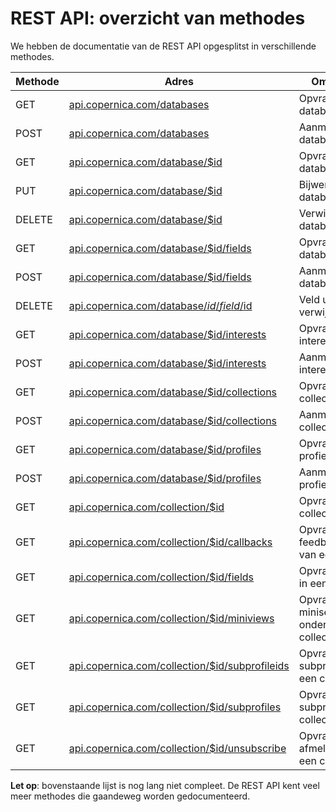 # REST API: overzicht van methodes

We hebben de documentatie van de REST API opgesplitst in verschillende
methodes. 

| Methode   | Adres                                                                                     | Omschrijving                                  |
| --------- | ----------------------------------------------------------------------------------------- | --------------------------------------------- |
| GET       | [api.copernica.com/databases](./rest-get-databases)                                       | Opvragen databases                            |
| POST      | [api.copernica.com/databases](./rest-post-databases)                                      | Aanmaken nieuwe database                      |
| GET       | [api.copernica.com/database/$id](./rest-get-database)                                     | Opvragen databasegegevens                     |
| PUT       | [api.copernica.com/database/$id](./rest-put-database)                                     | Bijwerken databasegegevens                    |
| DELETE    | [api.copernica.com/database/$id](./rest-delete-database)                                  | Verwijderen database                          |
| GET       | [api.copernica.com/database/$id/fields](./rest-get-database-fields)                       | Opvragen databasevelden                       |
| POST      | [api.copernica.com/database/$id/fields](./rest-post-database-fields)                      | Aanmaken databaseveld                         |
| DELETE    | [api.copernica.com/database/$id/field/$id](./rest-delete-database-field)                  | Veld uit database verwijderen                 |
| GET       | [api.copernica.com/database/$id/interests](./rest-get-database-interests)                 | Opvragen interesses                           |
| POST      | [api.copernica.com/database/$id/interests](./rest-post-database-interests)                | Aanmaken interesse                            |
| GET       | [api.copernica.com/database/$id/collections](./rest-get-database-collections)             | Opvragen collecties                           |
| POST      | [api.copernica.com/database/$id/collections](./rest-post-database-collections)            | Aanmaken collectie                            |
| GET       | [api.copernica.com/database/$id/profiles](./rest-get-database-profiles)                   | Opvragen profielen                            |
| POST      | [api.copernica.com/database/$id/profiles](./rest-post-database-profiles)                  | Aanmaken nieuw profiel                        |
| GET       | [api.copernica.com/collection/$id](./rest-get-collection)                                  | Opvragen collectiegegevens                    |
| GET       | [api.copernica.com/collection/$id/callbacks](./rest-get-collection-callbacks)              | Opvragen feedback loops van een collectie     |
| GET       | [api.copernica.com/collection/$id/fields](./rest-get-collection-fields)                    | Opvragen velden in een collectie              |
| GET       | [api.copernica.com/collection/$id/miniviews](./rest-get-collection-miniviews)              | Opvragen miniselecties onder een collectie    |
| GET       | [api.copernica.com/collection/$id/subprofileids](./rest-get-collection-subprofileids)      | Opvragen subprofileids in een collectie       |
| GET       | [api.copernica.com/collection/$id/subprofiles](./rest-get-collection-subprofiles)          | Opvragen subprofiles in een collectie         |
| GET       | [api.copernica.com/collection/$id/unsubscribe](./rest-get-collection-unsubscribe)          | Opvragen afmeldgedrag van een collectie       |



**Let op**: bovenstaande lijst is nog lang niet compleet. De REST API kent veel meer methodes die gaandeweg worden gedocumenteerd.



<!--

| [/database/$databaseID/unsubscribe](./database-unsubscribe-behaviour.md) | GET, POST |
| [/database/$databaseID/callbacks](./database-callbacks.md) | GET, POST |

-->

